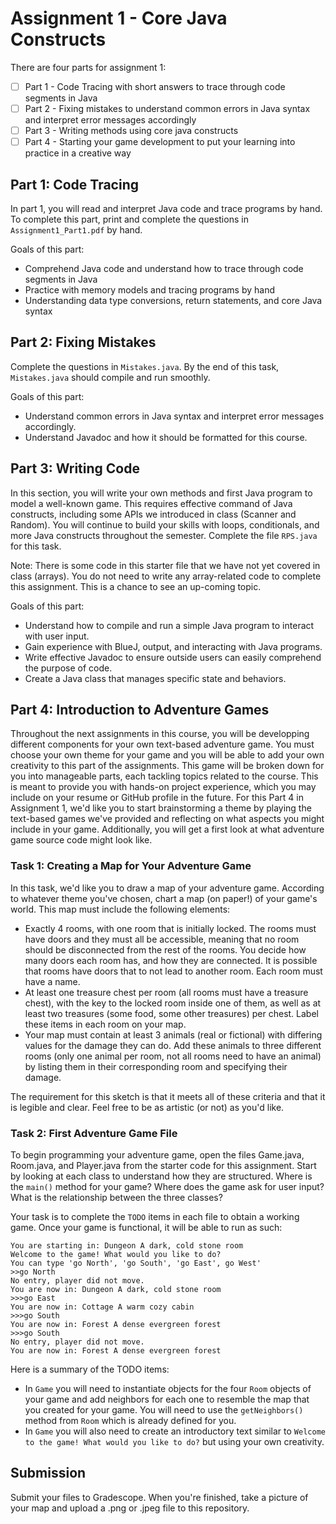 # Assignment 1 - Core Java Constructs

There are four parts for assignment 1:
- [ ] Part 1 - Code Tracing with short answers to trace through code segments in Java
- [ ] Part 2 - Fixing mistakes to understand common errors in Java syntax and interpret error messages accordingly
- [ ] Part 3 - Writing methods using core java constructs
- [ ] Part 4 - Starting your game development to put your learning into practice in a creative way

## Part 1: Code Tracing
In part 1, you will read and interpret Java code and trace programs by hand. To complete this part, print and complete the questions in `Assignment1_Part1.pdf` by hand.

Goals of this part:
 * Comprehend Java code and understand how to trace through code segments in Java
 * Practice with memory models and tracing programs by hand
 * Understanding data type conversions, return statements, and core Java syntax

## Part 2: Fixing Mistakes
Complete the questions in `Mistakes.java`. By the end of this task, `Mistakes.java` should compile and run smoothly.

Goals of this part:
 * Understand common errors in Java syntax and interpret error messages accordingly.
 * Understand Javadoc and how it should be formatted for this course.

## Part 3: Writing Code
In this section, you will write your own methods and first Java program to model a well-known game. This requires effective command of Java constructs, 
including some APIs we introduced in class (Scanner and Random). You will continue to build your skills with loops, conditionals, and more Java constructs throughout the semester. Complete the file `RPS.java` for this task.

Note: There is some code in this starter file that we have not yet covered in class (arrays). You do not need to write any array-related code to complete this assignment. This is a chance to see an up-coming topic. 

Goals of this part:
 * Understand how to compile and run a simple Java program to interact with user input.
 * Gain experience with BlueJ, output, and interacting with Java programs.
 * Write effective Javadoc to ensure outside users can easily comprehend the purpose of code.
 * Create a Java class that manages specific state and behaviors.
 
## Part 4: Introduction to Adventure Games
Throughout the next assignments in this course, you will be developping different components for your own text-based adventure game. You must choose your own theme for your game and you will be able to add your own creativity to this part of the assignments. This game will be broken down for you into manageable parts, each tackling topics related to the course. This is meant to provide you with hands-on project experience, which you may include on your resume or GitHub profile in the future. For this Part 4 in Assignment 1, we'd like you to start brainstorming a theme by playing the text-based games we've provided and reflecting on what aspects you might include in your game. Additionally, you will get a first look at what adventure game source code might look like.

### Task 1: Creating a Map for Your Adventure Game
In this task, we'd like you to draw a map of your adventure game. According to whatever theme you've chosen, chart a map (on paper!) of your game's world. This map must include the following elements:
 * Exactly 4 rooms, with one room that is initially locked. The rooms must have doors and they must all be accessible, meaning that no room should be disconnected from the rest of the rooms. You decide how many doors each room has, and how they are connected. It is possible that rooms have doors that to not lead to another room. Each room must have a name.
 * At least one treasure chest per room (all rooms must have a treasure chest), with the key to the locked room inside one of them, as well as at least two treasures (some food, some other treasures) per chest. Label these items in each room on your map.
 * Your map must contain at least 3 animals (real or fictional) with differing values for the damage they can do. Add these animals to three different rooms (only one animal per room, not all rooms need to have an animal) by listing them in their corresponding room and specifying their damage.

The requirement for this sketch is that it meets all of these criteria and that it is legible and clear.
Feel free to be as artistic (or not) as you'd like.

### Task 2: First Adventure Game File
To begin programming your adventure game, open the files Game.java, Room.java, and Player.java from the starter code for this assignment. Start by looking at each class to understand how they are structured. Where is the `main()` method for your game? Where does the game ask for user input? What is the relationship between the three classes?

Your task is to complete the `TODO` items in each file to obtain a working game. Once your game is functional, it will be able to run as such:
```
You are starting in: Dungeon A dark, cold stone room
Welcome to the game! What would you like to do?
You can type 'go North', 'go South', 'go East', go West'
>>go North
No entry, player did not move.
You are now in: Dungeon A dark, cold stone room
>>>go East
You are now in: Cottage A warm cozy cabin
>>>go South
You are now in: Forest A dense evergreen forest
>>>go South
No entry, player did not move.
You are now in: Forest A dense evergreen forest
```

Here is a summary of the TODO items:
* In `Game` you will need to instantiate objects for the four `Room` objects of your game and add neighbors for each one to resemble the map that you created for your game. You will need to use the `getNeighbors()` method from `Room` which is already defined for you.
* In `Game` you will also need to create an introductory text similar to `Welcome to the game! What would you like to do?` but using your own creativity.

## Submission
Submit your files to Gradescope.
When you're finished, take a picture of your map and upload a .png or .jpeg file to this repository.
